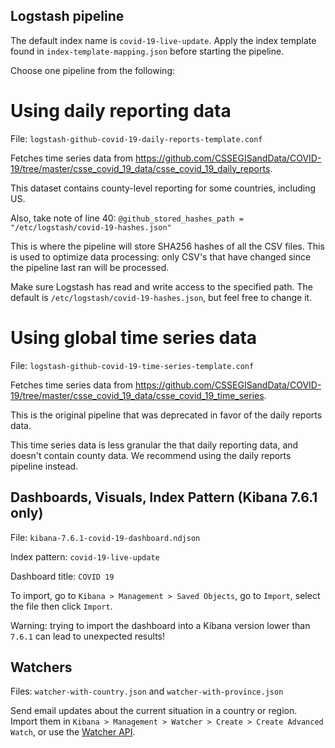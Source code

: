 ## Logstash pipeline 

The default index name is `covid-19-live-update`. Apply the index template found in `index-template-mapping.json` before starting the pipeline.

Choose one pipeline from the following:

# Using daily reporting data

File: `logstash-github-covid-19-daily-reports-template.conf`

Fetches time series data from https://github.com/CSSEGISandData/COVID-19/tree/master/csse_covid_19_data/csse_covid_19_daily_reports.

This dataset contains county-level reporting for some countries, including US.

Also, take note of line 40:
```@github_stored_hashes_path = "/etc/logstash/covid-19-hashes.json"```

This is where the pipeline will store SHA256 hashes of all the CSV files. This is used to optimize data processing: only CSV's that have changed since the pipeline last ran will be processed.

Make sure Logstash has read and write access to the specified path. The default is `/etc/logstash/covid-19-hashes.json`, but feel free to change it.

# Using global time series data

File: `logstash-github-covid-19-time-series-template.conf`

Fetches time series data from https://github.com/CSSEGISandData/COVID-19/tree/master/csse_covid_19_data/csse_covid_19_time_series.

This is the original pipeline that was deprecated in favor of the daily reports data.

This time series data is less granular the that daily reporting data, and doesn't contain county data. We recommend using the daily reports pipeline instead.

## Dashboards, Visuals, Index Pattern (Kibana 7.6.1 only)

File: `kibana-7.6.1-covid-19-dashboard.ndjson`

Index pattern: `covid-19-live-update`

Dashboard title: `COVID 19`

To import, go to `Kibana > Management > Saved Objects`, go to `Import`, select the file then click `Import`.

Warning: trying to import the dashboard into a Kibana version lower than `7.6.1` can lead to unexpected results!

## Watchers

Files: `watcher-with-country.json` and `watcher-with-province.json`

Send email updates about the current situation in a country or region. Import them in `Kibana > Management > Watcher > Create > Create Advanced Watch`, or use the [Watcher API](https://www.elastic.co/guide/en/elasticsearch/reference/current/watcher-api-put-watch.html).

